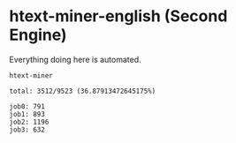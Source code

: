 # htext-miner-english (Second Engine)

Everything doing here is automated.

```
htext-miner

total: 3512/9523 (36.87913472645175%)

job0: 791
job1: 893
job2: 1196
job3: 632
```